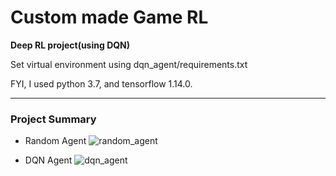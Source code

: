 # Custom made Game RL

<b>Deep RL project(using DQN)</b>

Set virtual environment using dqn_agent/requirements.txt

FYI, I used python 3.7, and tensorflow 1.14.0.

***

### Project Summary
- Random Agent
![random_agent](https://user-images.githubusercontent.com/47654007/174427079-eeb41aa8-1bf5-4c14-93b6-e03311259b71.gif)

- DQN Agent
![dqn_agent](https://user-images.githubusercontent.com/47654007/174427076-e9ddc664-8f1a-4721-b3b9-2b1a0466d9ae.gif)
